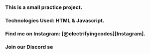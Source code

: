 ### This is a small practice project.

### Technologies Used: HTML & Javascript.

### Find me on Instagram: [@electrifyingcodes][Instagram].
### Join our Discord se

[Instgram]: https://www.instagram.com/electrifying_codes
[discord]: https://discord.com/in